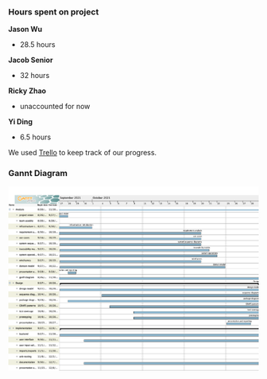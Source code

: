 ### Hours spent on project

**Jason Wu** 
* 28.5 hours

**Jacob Senior** 
* 32 hours

**Ricky Zhao** 
* unaccounted for now

**Yi Ding** 
* 6.5 hours

We used [Trello](https://trello.com/b/HqqftTBT/something-normal) to keep track of our progress.

### Gannt Diagram

![Gannt](assets/Iterations/SomethingNormalCalendar.png)
